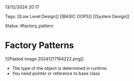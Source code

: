13/12/2024 20:17

Tags: [[Low Level Design]] [[BASIC OOPS]] [[System Design]]

Status: #factory_pattern

# Factory Patterns
![[Pasted image 20241217164222.png]]



 - The type of the object is determined in runtime.
 - You need pointer or reference to base class

  
  

